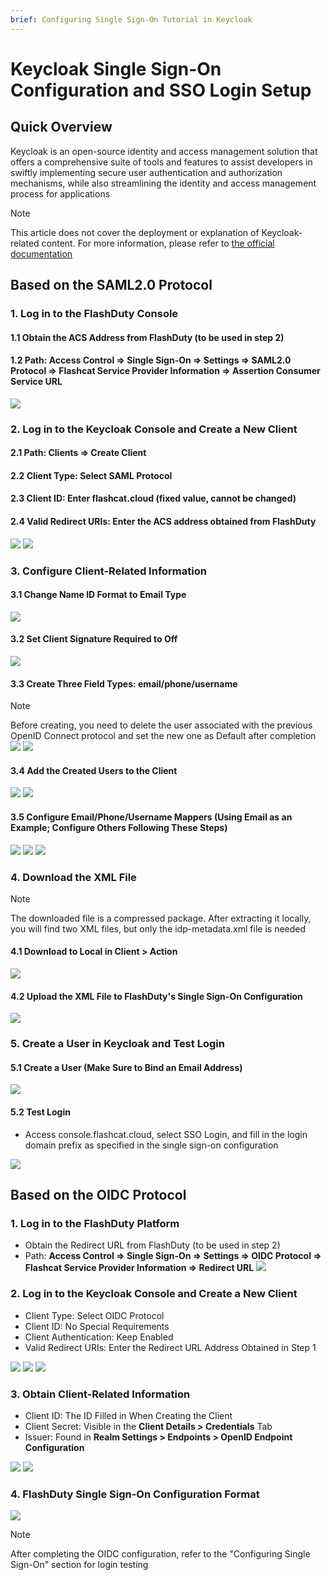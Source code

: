 ```yaml
---
brief: Configuring Single Sign-On Tutorial in Keycloak
---
```


# Keycloak Single Sign-On Configuration and SSO Login Setup

## Quick Overview

Keycloak is an open-source identity and access management solution that offers a comprehensive suite of tools and features to assist developers in swiftly implementing secure user authentication and authorization mechanisms, while also streamlining the identity and access management process for applications

> [!NOTE]
> This article does not cover the deployment or explanation of Keycloak-related content. For more information, please refer to [the official documentation](https://www.keycloak.org/)

## Based on the SAML2.0 Protocol
### 1. Log in to the FlashDuty Console
#### 1.1 Obtain the ACS Address from FlashDuty (to be used in step 2)
#### 1.2 Path: Access Control => Single Sign-On => Settings => SAML2.0 Protocol => Flashcat Service Provider Information => Assertion Consumer Service URL

![](https://fcdoc.github.io/img/pkIrovp8kA32UAW82e8aqEsjkfDKFn6xy-n3V8li-tE.avif)

### 2. Log in to the Keycloak Console and Create a New Client
#### 2.1 Path: Clients => Create Client
#### 2.2 Client Type: Select SAML Protocol
#### 2.3 Client ID: Enter flashcat.cloud (fixed value, cannot be changed)
#### 2.4 Valid Redirect URIs: Enter the ACS address obtained from FlashDuty

![](https://fcdoc.github.io/img/MfLl4ovdUShiYNm12SAH0u29lERlAacWYOM9YPEj3gE.avif)
![](https://fcdoc.github.io/img/1qZPWJilLeqTWb1TFnVAiQf3Pe7yerpVtPyMpOUAueA.avif)

### 3. Configure Client-Related Information

#### 3.1 Change Name ID Format to Email Type

![](https://fcdoc.github.io/img/ZEvRR_z-YOH66aOTsmV6Zz3Izeh5PTaW7tAixV2ZCJY.avif)

#### 3.2 Set Client Signature Required to Off

![](https://fcdoc.github.io/img/PYpH626xaO7ZfOx6O9_UcGu0gZGRSJU2E61bNhM2fug.avif)

#### 3.3 Create Three Field Types: email/phone/username
> [!NOTE]
> Before creating, you need to delete the user associated with the previous OpenID Connect protocol and set the new one as Default after completion
![](https://fcdoc.github.io/img/ZePSBlsiaCFbpDSp0YLNTx176uqLjnfnCxquFITbSpQ.avif)
![](https://fcdoc.github.io/img/oB7-tH-qpVSj-NNNkXBW_aFkWOhdqhnkvbopr83k98w.avif)

#### 3.4 Add the Created Users to the Client
![](https://fcdoc.github.io/img/OWCPp0soyAyMh-eZBaokxk-cs9_xgPruEL9VfxvAEF0.avif)
![](https://fcdoc.github.io/img/mkZNfR9v63jjkT9vZ480v2-wHCRYCg8OPGILwJBrQH4.avif)

#### 3.5 Configure Email/Phone/Username Mappers (Using Email as an Example; Configure Others Following These Steps)
![](https://fcdoc.github.io/img/pBg2KT_RubAPb4vIIEfNbKYMJCb-ome2Kw4xhSSUXEI.avif)
![](https://fcdoc.github.io/img/SSSiSST_PmkcbEKioDY6PcOvtAhuDEOTZ9lFlSvV95w.avif)
![](https://fcdoc.github.io/img/XDIIw8olppBjfOzge_U4bJ528AwuuLYx1Go8qnUY_Ts.avif)

### 4. Download the XML File
> [!NOTE]
> The downloaded file is a compressed package. After extracting it locally, you will find two XML files, but only the idp-metadata.xml file is needed
#### 4.1 Download to Local in Client > Action
![](https://fcdoc.github.io/img/iNbRXI4HmjjefWj5OIWXuAxA9yjncL7NTmnQHUw_UB0.avif)

#### 4.2 Upload the XML File to FlashDuty's Single Sign-On Configuration
![](https://fcdoc.github.io/img/idsjJegDi2gpoyDZmawJGYL-iccbjRzXo_gzM4JwDro.avif)

### 5. Create a User in Keycloak and Test Login

#### 5.1 Create a User (Make Sure to Bind an Email Address)
![](https://fcdoc.github.io/img/_2tbJ0_OLLyERNxooaRGWXL0JnsX9W6cEisxR0cEnQ8.avif)

#### 5.2 Test Login
- Access console.flashcat.cloud, select SSO Login, and fill in the login domain prefix as specified in the single sign-on configuration

![](https://fcdoc.github.io/img/gDmsph7lG5N0JV3i5NvyCWDBgbpKe3OMKgP9IOskT70.avif)

## Based on the OIDC Protocol
### 1. Log in to the FlashDuty Platform
- Obtain the Redirect URL from FlashDuty (to be used in step 2)
- Path: **Access Control => Single Sign-On => Settings => OIDC Protocol => Flashcat Service Provider Information => Redirect URL**
![](https://fcdoc.github.io/img/-89ER30ZP-j4UDDbMraGeT4R351z2UsSUiMQD3yLSTY.avif)

### 2. Log in to the Keycloak Console and Create a New Client

- Client Type: Select OIDC Protocol
- Client ID: No Special Requirements
- Client Authentication: Keep Enabled
- Valid Redirect URIs: Enter the Redirect URL Address Obtained in Step 1

![](https://fcdoc.github.io/img/7wIOsG6oJ8zfGw0QSqiLwrGsSWeRFS9dgxhp0UTL2jY.avif)
![](https://fcdoc.github.io/img/X_en7d1IG7mMqbCR7WNBsflGLodwhSuFcHGNTdHQrfo.avif)
![](https://fcdoc.github.io/img/dR55AMDCD2lBGunpaMHPPJfZuTykNpyHTgj8sF682Mw.avif)

### 3. Obtain Client-Related Information

- Client ID: The ID Filled in When Creating the Client
- Client Secret: Visible in the **Client Details > Credentials** Tab
- Issuer: Found in **Realm Settings > Endpoints > OpenID Endpoint Configuration**

![](https://fcdoc.github.io/img/NP_LOrJitxQoWR8v3qRRc_m9Vi2RWsR8LJw-3OlNOP4.avif)
![](https://fcdoc.github.io/img/_iEUT3fJeOYyvMLTJ7_LvSSowT9xZ5SkLW2kcxq1CUM.avif)

### 4. FlashDuty Single Sign-On Configuration Format

![](https://fcdoc.github.io/img/NGsXfo0hUCLw7RiK_M0iiwxNOx4CaBoZBHGzXOkVWLw.avif)

> [!NOTE]
> After completing the OIDC configuration, refer to the "Configuring Single Sign-On" section for login testing